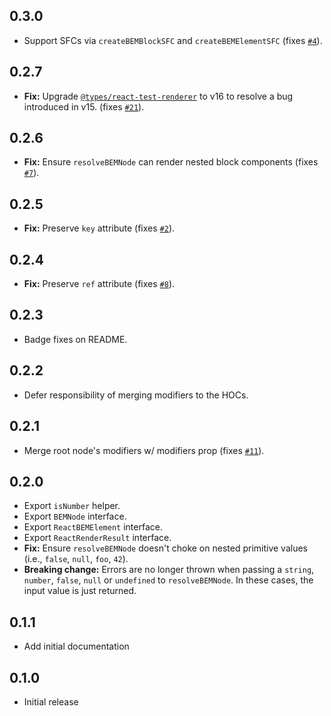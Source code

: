## 0.3.0
- Support SFCs via `createBEMBlockSFC` and `createBEMElementSFC` (fixes [`#4`](https://github.com/jedmao/react-bem/issues/21)).

## 0.2.7
- **Fix:** Upgrade [`@types/react-test-renderer`](https://www.npmjs.com/package/@types/react-test-renderer) to v16 to resolve a bug introduced in v15. (fixes [`#21`](https://github.com/jedmao/react-bem/issues/21)).

## 0.2.6
- **Fix:** Ensure `resolveBEMNode` can render nested block components (fixes [`#7`](https://github.com/jedmao/react-bem/issues/7)).

## 0.2.5
- **Fix:** Preserve `key` attribute (fixes [`#2`](https://github.com/jedmao/react-bem/issues/2)).

## 0.2.4
- **Fix:** Preserve `ref` attribute (fixes [`#8`](https://github.com/jedmao/react-bem/issues/8)).

## 0.2.3
- Badge fixes on README.

## 0.2.2
- Defer responsibility of merging modifiers to the HOCs.

## 0.2.1
- Merge root node's modifiers w/ modifiers prop (fixes [`#11`](https://github.com/jedmao/react-bem/issues/11)).

## 0.2.0
- Export `isNumber` helper.
- Export `BEMNode` interface.
- Export `ReactBEMElement` interface.
- Export `ReactRenderResult` interface.
- **Fix:** Ensure `resolveBEMNode` doesn't choke on nested primitive values (i.e., `false`, `null`, `foo`, `42`).
- **Breaking change:** Errors are no longer thrown when passing a `string`, `number`, `false`, `null` or `undefined` to `resolveBEMNode`. In these cases, the input value is just returned.

## 0.1.1
- Add initial documentation

## 0.1.0
- Initial release
